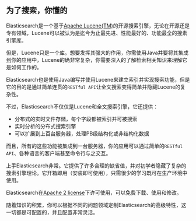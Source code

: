 ## 为了搜索，你懂的

Elasticsearch是一个基于[Apache Lucene(TM)](https://lucene.apache.org/core/)的开源搜索引擎，无论在开源还是专有领域，Lucene可以被认为是迄今为止最先进、性能最好的、功能最全的搜素引擎库。

但是，Lucene只是一个库。想要发挥其强大的作用，你需使用Java并要将其集成到你的应用中，Lucene的确非常复杂，你需要深入的了解检索相关知识来理解它是如何工作的。

Elasticsearch也是使用Java编写并使用Lucene来建立索引并实现搜索功能，但是它的目的是通过简单连贯的`RESTful API`让全文搜索变得简单并隐藏Lucene的复杂性。

不过，Elasticsearch不仅仅是Lucene和全文搜索引擎，它还提供：

* 分布式的实时文件存储，每个字段都被索引并可被搜索
* 实时分析的分布式搜索引擎
* 可以扩展到上百台服务器，处理PB级结构化或非结构化数据

而且，所有的这些功能被集成到一台服务器，你的应用可以通过简单的`RESTful API`、各种语言的客户端甚至命令行与之交互。

上手Elasticsearch非常。它提供了许多合理的缺省值，并对初学者隐藏了复杂的搜索引擎理论。它开箱即用（安装即可使用），只需很少的学习既可在生产环境中使用。

Elasticsearch在[Apache 2 license](http://www.apache.org/licenses/LICENSE-2.0.html)下许可使用，可以免费下载、使用和修改。

随着知识的积累，你可以根据不同的问题领域定制Elasticsearch的高级特性，这一切都是可配置的，并且配置非常灵活。
